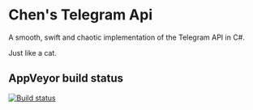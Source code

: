 Chen's Telegram Api
===================

A smooth, swift and chaotic implementation of the Telegram API in C#.

Just like a cat.

AppVeyor build status
-
[![Build status](https://ci.appveyor.com/api/projects/status/e8h7v9s2nt5d2cov?svg=true)](https://ci.appveyor.com/project/BinaryTENSHi/chentelegramapi)

